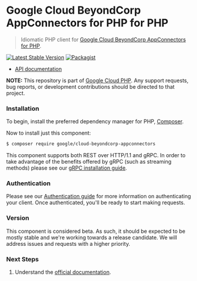 # Google Cloud BeyondCorp AppConnectors for PHP for PHP

> Idiomatic PHP client for [Google Cloud BeyondCorp AppConnectors for PHP](https://cloud.google.com/beyondcorp-enterprise).

[![Latest Stable Version](https://poser.pugx.org/google/cloud-beyondcorp-appconnectors/v/stable)](https://packagist.org/packages/google/cloud-beyondcorp-appconnectors) [![Packagist](https://img.shields.io/packagist/dm/google/cloud-beyondcorp-appconnectors.svg)](https://packagist.org/packages/google/cloud-beyondcorp-appconnectors)

* [API documentation](http://googleapis.github.io/google-cloud-php/#/docs/cloud-beyondcorp-appconnectors/latest/beyondcorpappconnectors/readme)

**NOTE:** This repository is part of [Google Cloud PHP](https://github.com/googleapis/google-cloud-php). Any
support requests, bug reports, or development contributions should be directed to
that project.

### Installation

To begin, install the preferred dependency manager for PHP, [Composer](https://getcomposer.org/).

Now to install just this component:

```sh
$ composer require google/cloud-beyondcorp-appconnectors
```

This component supports both REST over HTTP/1.1 and gRPC. In order to take advantage of the benefits offered by gRPC (such as streaming methods)
please see our [gRPC installation guide](https://cloud.google.com/php/grpc).

### Authentication

Please see our [Authentication guide](https://github.com/googleapis/google-cloud-php/blob/main/AUTHENTICATION.md) for more information
on authenticating your client. Once authenticated, you'll be ready to start making requests.

### Version

This component is considered beta. As such, it should be expected to be mostly stable and we're working towards a release candidate. We will address issues and requests with a higher priority.

### Next Steps

1. Understand the [official documentation](https://cloud.google.com/beyondcorp-enterprise/docs).
